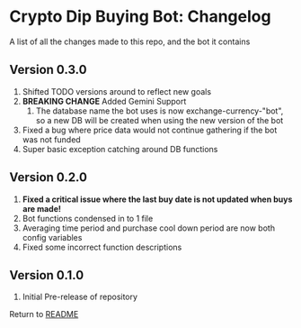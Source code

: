 Crypto Dip Buying Bot: Changelog
================================
A list of all the changes made to this repo, and the bot it contains

Version 0.3.0
-------------

1. Shifted TODO versions around to reflect new goals
2. **BREAKING CHANGE** Added Gemini Support
    1. The database name the bot uses is now exchange-currency-"bot", so a new DB will be created when
    using the new version of the bot
3. Fixed a bug where price data would not continue gathering if the bot was not funded
4. Super basic exception catching around DB functions

Version 0.2.0
-------------

1. **Fixed a critical issue where the last buy date is not updated when buys are made!**
2. Bot functions condensed in to 1 file
3. Averaging time period and purchase cool down period are now both config variables
4. Fixed some incorrect function descriptions

Version 0.1.0
-------------

1. Initial Pre-release of repository

Return to [README](README.md)
